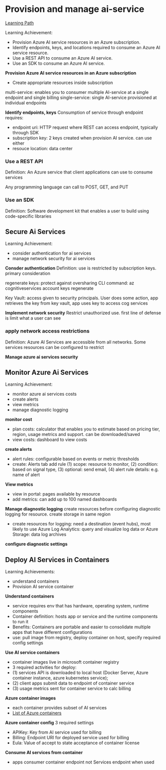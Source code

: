 # Provision and manage ai-service

[Learning Path](https://learn.microsoft.com/en-us/training/modules/create-manage-cognitive-services/1-introduction)

Learning Achievement:
- Provision Azure AI service resources in an Azure subscription.
- Identify endpoints, keys, and locations required to consume an Azure AI service resource.
- Use a REST API to consume an Azure AI service.
- Use an SDK to consume an Azure AI service.

**Provision Azure AI service resources in an Azure subscription**
- Create appropriate resources inside subscription

multi-service: enables you to consumer multiple AI-service at a single endpoint and single billing
single-service: single AI-service provisioned at individual endpoints

**Identify endpoints, keys**
Consumption of service through endpoint requires:
- endpoint uri: HTTP request where REST can access endpoint, typically through SDK
- subscription key: 2 keys created when provision AI service. can use either
- resouce location: data center

### Use a REST API

Definition: An Azure service that client applications can use to consume services

Any programming language can call to POST, GET, and PUT

### Use an SDK

Definition: Software development kit that enables a user to build using code-specific libraries

## Secure Ai Services
Learning Achievement:
- consider authentication for ai services
- manage network security for ai services

**Consder authentication**
Definition: use is restricted by subscription keys. primary consideration

regenerate keys: protect against oversharing CLI command: az cognitiveservices account keys regenerate

Key Vault: access given to security principals. User does some action, app retrieves the key from key vault, app uses key to access cog services

**Implement network security**
Restrict unauthorized use. first line of defense is limit what a user can see

### apply network access restrictions
Definition: Azure AI Services are accessible from all networks. Some services resources can be configured to restrict

**Manage azure ai services security**

## Monitor Azure Ai Services
Learning Achievement:
- monitor azure ai services costs
- create alerts
- view metrics
- manage diagnostic logging

**monitor cost**
- plan costs: calculator that enables you to estimate based on pricing tier, region, usage metrics and support. can be downloaded/saved
-  view costs: dashboard to view costs

**create alerts**
- alert rules: configurable based on events or metric thresholds
- create: Alerts tab add rule (1) scope: resource to monitor, (2) condition: based on signal type, (3) optional: send email, (4) alert rule details: e.g. name of alert

**View metrics**
- view in portal: pages available by resource
- add metrics: can add up to 100 named dashboards

**Manage diagnostic logging**
create resources before configuring diagnostic logging for resource. create storage in same region
- create resources for logging: need a destination (event hubs), most likely to use Azure Log Analytics: query and visualize log data or Azure Storage: data log archives

**configure diagnostic settings**

## Deploy AI Services in Containers
Learning Achievements:
- understand containers
- Provision AI service container

**Understand containers**
- service requires env that has hardware, operating system, runtime components
- Container definition: hosts app or service and the runtime components to run it
- Benefits: Containers are portable and easier to consolidate multiple apps that have different configurations
- use: pull image from registry, deploy container on host, specify required config settings

**Use AI service containers**
- container images live in microsoft container registry
- 3 required activities for deploy:
- (1) services API is downloaded to local host (Docker Server, Azure container instance, azure kubernetes service);
- (2) client apps submit data to endpoint of container service
- (3) usage metrics sent for container service to calc billing

**Azure container images**
- each container provides subset of AI services
- [List of Azure containers](https://learn.microsoft.com/en-us/azure/ai-services/cognitive-services-container-support)

**Azure container config**
3 required settings
- APIKey: Key from AI service used for billing
- Billing: Endpoint URI for deployed service used for billing
- Eula: Value of accept to state acceptance of container license

**Consume AI services from container**
- apps consumer container endpoint not Services endpoint when used
